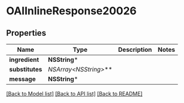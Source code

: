 # OAIInlineResponse20026

## Properties
Name | Type | Description | Notes
------------ | ------------- | ------------- | -------------
**ingredient** | **NSString*** |  | 
**substitutes** | **NSArray&lt;NSString*&gt;*** |  | 
**message** | **NSString*** |  | 

[[Back to Model list]](../README.md#documentation-for-models) [[Back to API list]](../README.md#documentation-for-api-endpoints) [[Back to README]](../README.md)


